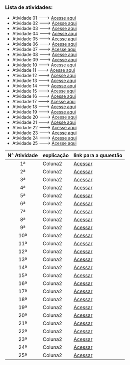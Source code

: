 ### Lista de atividades:
- Atividade 01 ---> [Acesse aqui](EXE01/src/br/edu/principal/Principal.java)
- Atividade 02 ---> [Acesse aqui](EXE02/src/br/edu/principal/Principal.java)
- Atividade 03 ---> [Acesse aqui](EXE03/src/br/edu/principal/Principal.java)
- Atividade 04 ---> [Acesse aqui](EXE04/src/br/edu/principal/Principal.java)
- Atividade 05 ---> [Acesse aqui](EXE05/src/br/edu/principal/Principal.java)
- Atividade 06 ---> [Acesse aqui](EXE06/src/br/edu/principal/Principal.java)
- Atividade 07 ---> [Acesse aqui](EXE07/src/br/edu/principal/Principal.java)
- Atividade 08 ---> [Acesse aqui](EXE08/src/br/edu/principal/Principal.java)
- Atividade 09 ---> [Acesse aqui](EXE09/src/br/edu/principal/Principal.java)
- Atividade 10 ---> [Acesse aqui](EXE10/src/br/edu/principal/Principal.java)
- Atividade 11 ---> [Acesse aqui](EXE11/src/br/edu/principal/Principal.java)
- Atividade 12 ---> [Acesse aqui](EXE12/src/br/edu/principal/Principal.java)
- Atividade 13 ---> [Acesse aqui](EXE13/src/br/edu/principal/Principal.java)
- Atividade 14 ---> [Acesse aqui](EXE14/src/br/edu/principal/Principal.java)
- Atividade 15 ---> [Acesse aqui](EXE15/src/br/edu/principal/Principal.java)
- Atividade 16 ---> [Acesse aqui](EXE16/src/br/edu/principal/Principal.java)
- Atividade 17 ---> [Acesse aqui](EXE17/src/br/edu/principal/Principal.java)
- Atividade 18 ---> [Acesse aqui](EXE18/src/br/edu/principal/Principal.java)
- Atividade 19 ---> [Acesse aqui](EXE19/src/br/edu/principal/Principal.java)
- Atividade 20 ---> [Acesse aqui](EXE20/src/br/edu/principal/Principal.java)
- Atividade 21 ---> [Acesse aqui](EXE21/src/br/edu/principal/Principal.java)
- Atividade 22 ---> [Acesse aqui](EXE22/src/br/edu/principal/Principal.java)
- Atividade 23 ---> [Acesse aqui](EXE23/src/br/edu/principal/Principal.java)
- Atividade 24 ---> [Acesse aqui](EXE24/src/br/edu/principal/Principal.java)
- Atividade 25 ---> [Acesse aqui](EXE25/src/br/edu/principal/Principal.java)

| N° Atividade | explicação  | link para a quuestão |
|:------------:|-------------|-------------|
|      1ª      |   Coluna2   | [Acessar](EXE01)   |
|      2ª      |   Coluna2   | [Acessar](EXE02)   |
|      3ª      |   Coluna2   | [Acessar](EXE03)   |
|      4ª      |   Coluna2   | [Acessar](EXE04)   |
|      5ª      |   Coluna2   | [Acessar](EXE05)   |
|      6ª      |   Coluna2   | [Acessar](EXE06)   |
|      7ª      |   Coluna2   | [Acessar](EXE07)   |
|      8ª      |   Coluna2   | [Acessar](EXE08)   |
|      9ª      |   Coluna2   | [Acessar](EXE09)   |
|      10ª     |   Coluna2   | [Acessar](EXE10)   |
|      11ª     |   Coluna2   | [Acessar](EXE11)   |
|      12ª     |   Coluna2   | [Acessar](EXE12)   |
|      13ª     |   Coluna2   | [Acessar](EXE13)   |
|      14ª     |   Coluna2   | [Acessar](EXE14)   |
|      15ª     |   Coluna2   | [Acessar](EXE15)   |
|      16ª     |   Coluna2   | [Acessar](EXE16)   |
|      17ª     |   Coluna2   | [Acessar](EXE17)   |
|      18ª     |   Coluna2   | [Acessar](EXE18)   |
|      19ª     |   Coluna2   | [Acessar](EXE19)   |
|      20ª     |   Coluna2   | [Acessar](EXE20)   |
|      21ª     |   Coluna2   | [Acessar](EXE21)   |
|      22ª     |   Coluna2   | [Acessar](EXE22)   |
|      23ª     |   Coluna2   | [Acessar](EXE23)   |
|      24ª     |   Coluna2   | [Acessar](EXE24)   |
|      25ª     |   Coluna2   | [Acessar](EXE25)   |



